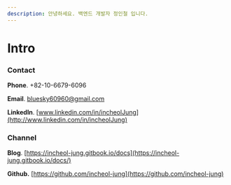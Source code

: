 ```yaml
---
description: 안녕하세요. 백엔드 개발자 정인철 입니다.
---
```


# Intro

### Contact

**Phone**. +82-10-6679-6096

**Email**. [bluesky60960@gmail.com](mailto:bluesky60960@gmail.com)

**LinkedIn**. [www.linkedin.com/in/incheolJung](http://www.linkedin.com/in/incheolJung)

### Channel

**Blog**. [https://incheol-jung.gitbook.io/docs](https://incheol-jung.gitbook.io/docs/)

**Github.** [https://github.com/incheol-jung](https://github.com/incheol-jung)

